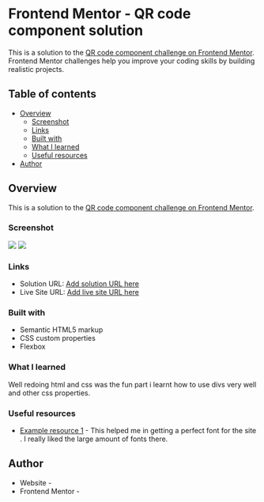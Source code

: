 # Frontend Mentor - QR code component solution

This is a solution to the [QR code component challenge on Frontend Mentor](https://www.frontendmentor.io/challenges/qr-code-component-iux_sIO_H). Frontend Mentor challenges help you improve your coding skills by building realistic projects. 

## Table of contents

- [Overview](#overview)
  - [Screenshot](#screenshot)
  - [Links](#links)
  - [Built with](#built-with)
  - [What I learned](#what-i-learned)
  - [Useful resources](#useful-resources)
- [Author](#author)




## Overview

This is a solution to the [QR code component challenge on Frontend Mentor](https://www.frontendmentor.io/challenges/qr-code-component-iux_sIO_H).

### Screenshot

![](./screenshot/image1.png)
![](./screenshot/image2.png)

### Links

- Solution URL: [Add solution URL here](https://your-solution-url.com)
- Live Site URL: [Add live site URL here](https://your-live-site-url.com)


### Built with

- Semantic HTML5 markup
- CSS custom properties
- Flexbox

### What I learned

Well redoing html and css was the fun part 
i learnt how to use divs very well and other css properties.


### Useful resources

- [Example resource 1](https://fonts.google.com) - This helped me in getting a perfect font for the site . I really liked the large amount of fonts there.


## Author

- Website - [](https://www.your-site.com)
- Frontend Mentor - [](https://www.frontendmentor.io/profile/iceberg61)




